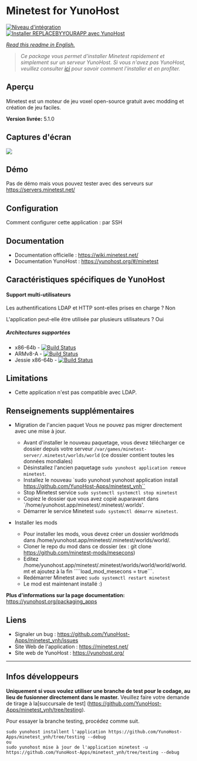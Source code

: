 # Minetest for YunoHost

[![Niveau d'intégration](https://dash.yunohost.org/integration/REPLACEBYYOURAPP.svg)](https://dash.yunohost.org/appci/app/REPLACEBYYOURAPP)  
[![Installer REPLACEBYYOURAPP avec YunoHost](https://install-app.yunohost.org/install-with-yunohost.png)](https://install-app.yunohost.org/?app=REPLACEBYYOURAPP)

*[Read this readme in English.](./README.md)*

> *Ce package vous permet d'installer Minetest rapidement et simplement sur un serveur YunoHost.
Si vous n'avez pas YunoHost, veuillez consulter [ici](https://yunohost.org/#/install) pour savoir comment l'installer et en profiter.*

## Aperçu
Minetest est un moteur de jeu voxel open-source gratuit avec modding et création de jeu faciles.

**Version livrée:** 5.1.0

## Captures d'écran

![](https://www.minetest.net/media/gallery/1.jpg)

## Démo

Pas de démo mais vous pouvez tester avec des serveurs sur https://servers.minetest.net/

## Configuration

Comment configurer cette application : par SSH

## Documentation

 * Documentation officielle : https://wiki.minetest.net/
 * Documentation YunoHost : https://yunohost.org/#/minetest

## Caractéristiques spécifiques de YunoHost

#### Support multi-utilisateurs

Les authentifications LDAP et HTTP sont-elles prises en charge ? Non

L'application peut-elle être utilisée par plusieurs utilisateurs ? Oui

##### Architectures supportées

* x86-64b - [![Build Status](https://ci-apps.yunohost.org/ci/logs/minetest%20%28Community%29.svg)](https://ci-apps.yunohost.org/ci/apps/minetest/)
* ARMv8-A - [![Build Status](https://ci-apps-arm.yunohost.org/ci/logs/minetest%20%28Community%29.svg)](https://ci-apps-arm.yunohost.org/ci/apps/minetest/)
* Jessie x86-64b - [![Build Status](https://ci-stretch.nohost.me/ci/logs/minetest%20%28Community%29.svg)](https://ci-stretch.nohost.me/ci/apps/minetest/)

## Limitations

* Cette application n'est pas compatible avec LDAP.

## Renseignements supplémentaires

* Migration de l'ancien paquet
Vous ne pouvez pas migrer directement avec une mise à jour.
	* Avant d'installer le nouveau paquetage, vous devez télécharger ce dossier depuis votre serveur `/var/games/minetest-server/.minetest/worlds/world` (ce dossier contient toutes les données mondiales)
	* Désinstallez l'ancien paquetage `sudo yunohost application remove minetest`.
	* Installez le nouveau `sudo yunohost yunohost application install https://github.com/YunoHost-Apps/minetest_ynh``
	* Stop Minetest service `sudo systemctl systemctl stop minetest`
	* Copiez le dossier que vous avez copié auparavant dans `/home/yunohost.app/minetest/.minetest/.worlds'.
	* Démarrer le service Minetest `sudo systemctl démarre minetest`.

* Installer les mods
	* Pour installer les mods, vous devez créer un dossier worldmods dans /home/yunohost.app/minetest/.minetest/worlds/world/.
	* Cloner le repo du mod dans ce dossier (ex : git clone https://github.com/minetest-mods/mesecons)
	* Editez /home/yunohost.app/minetest/.minetest/worlds/world/world/world.mt et ajoutez à la fin ````load_mod_mesecons = true```.
	* Redémarrer Minetest avec ```sudo systemctl restart minetest```
	* Le mod est maintenant installé :)


**Plus d'informations sur la page documentation:**
https://yunohost.org/packaging_apps

## Liens

 * Signaler un bug : https://github.com/YunoHost-Apps/minetest_ynh/issues
 * Site Web de l'application : https://minetest.net/
 * Site web de YunoHost : https://yunohost.org/

---

Infos développeurs
----------------

**Uniquement si vous voulez utiliser une branche de test pour le codage, au lieu de fusionner directement dans le master.**
Veuillez faire votre demande de tirage à la[succursale de test] (https://github.com/YunoHost-Apps/minetest_ynh/tree/testing).

Pour essayer la branche testing, procédez comme suit.
```
sudo yunohost installent l'application https://github.com/YunoHost-Apps/minetest_ynh/tree/testing --debug
ou
sudo yunohost mise à jour de l'application minetest -u https://github.com/YunoHost-Apps/minetest_ynh/tree/testing --debug
```
